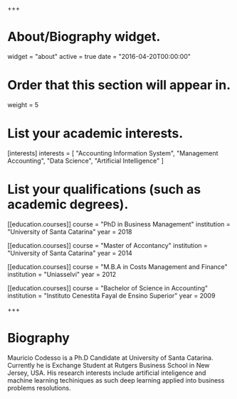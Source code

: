 +++
# About/Biography widget.
widget = "about"
active = true
date = "2016-04-20T00:00:00"

# Order that this section will appear in.
weight = 5

# List your academic interests.
[interests]
  interests = [
    "Accounting Information System",
    "Management Accounting",
    "Data Science",
    "Artificial Intelligence"
  ]

# List your qualifications (such as academic degrees).
[[education.courses]]
  course = "PhD in Business Management"
  institution = "University of Santa Catarina"
  year = 2018

[[education.courses]]
  course = "Master of Accontancy"
  institution = "University of Santa Catarina"
  year = 2014

[[education.courses]]
  course = "M.B.A in Costs Management and Finance"
  institution = "Uniasselvi"
  year = 2012
 
 [[education.courses]]
  course = "Bachelor of Science in Accounting"
  institution = "Instituto Cenestita Fayal de Ensino Superior"
  year = 2009

 
+++

# Biography

Mauricio Codesso is a Ph.D Candidate at University of Santa Catarina. Currently he is Exchange Student at Rutgers Business School in New Jersey, USA. His research interests include artificial inteligence and machine learning techiniques as such deep learning applied into business problems resolutions. 
